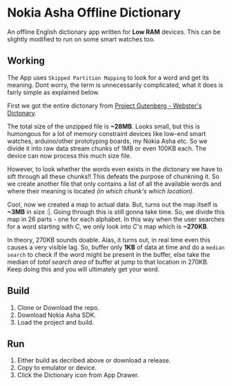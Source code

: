 # Nokia Asha Offline Dictionary

An offline English dictionary app written for __Low RAM__ devices. This can be slightly modified to run on some smart watches too.

## Working

The App uses `Skipped Partition Mapping` to look for a word and get its meaning. Dont worry, the term is unnecessarily complicated, what it does is fairly simple as explained below. 

First we got the entire dictonary from [Project Gutenberg - Webster's Dictonary](https://www.gutenberg.org/).

The total size of the unzipped file is **~28MB**. Looks small, but this is humongous for a lot of memory constraint devices like low-end smart watches, arduino/other prototyping boards, my Nokia Asha etc. So we divide it into raw data stream chunks of 1MB or even 100KB each. The device can now process this much size file.

However, to look whether the words even exists in the dictonary we have to sift through all these chunks!! This defeats the purpose of chunkning it. So we create another file that only contains a list of all the available words and where their meaning is located  _(in which chunk's which location)_.

Cool, now we created a map to actual data. But, turns out the map itself is **~3MB** in size :|. Going through this is still gonna take time. So, we divide this map in 26 parts - one for each alphabet. In this way when the user searches for a word starting with _C_, we only look into _C's_ map which is **~270KB**.

In theory, 270KB sounds doable. Alas, it turns out, in real time even this causes a very visible lag. So, buffer only **1KB** of data at time and do a `median search` to check if the word might be present in the buffer, else take the median of _total search area_ of buffer at jump to that location in 270KB. Keep doing this and you will ultimately get your word. 

## Build

1. Clone or Download the repo.
2. Download Nokia Asha SDK.
3. Load the project and build.

## Run

1. Either build as decribed above or download a release.
2. Copy to emulator or device.
3. Click the Dictionary icon from App Drawer.
